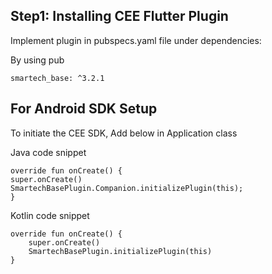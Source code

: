 ## Step1: Installing CEE Flutter Plugin

Implement plugin in pubspecs.yaml file under dependencies:

By using pub
```
smartech_base: ^3.2.1
```

## For Android SDK Setup

To initiate the CEE SDK, Add below in Application class

Java code snippet
```
override fun onCreate() {
super.onCreate()
SmartechBasePlugin.Companion.initializePlugin(this);
}
```

Kotlin code snippet
```
override fun onCreate() {
    super.onCreate()
    SmartechBasePlugin.initializePlugin(this)
}
```